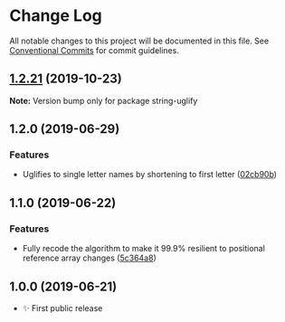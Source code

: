 # Change Log

All notable changes to this project will be documented in this file.
See [Conventional Commits](https://conventionalcommits.org) for commit guidelines.

## [1.2.21](https://gitlab.com/codsen/codsen/compare/string-uglify@1.2.20...string-uglify@1.2.21) (2019-10-23)

**Note:** Version bump only for package string-uglify





## 1.2.0 (2019-06-29)

### Features

- Uglifies to single letter names by shortening to first letter ([02cb90b](https://gitlab.com/codsen/codsen/commit/02cb90b))

## 1.1.0 (2019-06-22)

### Features

- Fully recode the algorithm to make it 99.9% resilient to positional reference array changes ([5c364a8](https://gitlab.com/codsen/codsen/commit/5c364a8))

## 1.0.0 (2019-06-21)

- ✨ First public release
